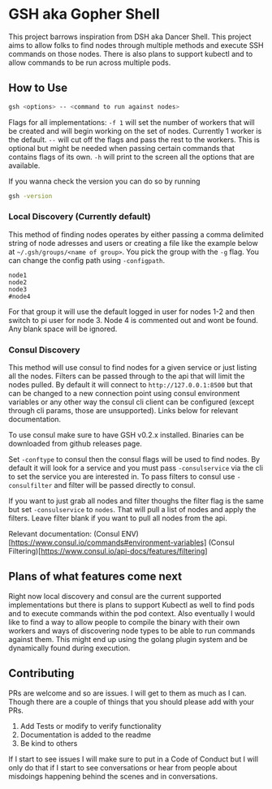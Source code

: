 # GSH aka Gopher Shell

This project barrows inspiration from DSH aka Dancer Shell. This project aims to allow folks to find nodes through multiple methods and execute SSH commands on those nodes. There is also plans to support kubectl and to allow commands to be run across multiple pods.

## How to Use

```bash
gsh <options> -- <command to run against nodes>
```

Flags for all implementations:
`-f 1` will set the number of workers that will be created and will begin working on the set of nodes. Currently 1 worker is the default.
`--` will cut off the flags and pass the rest to the workers. This is optional but might be needed when passing certain commands that contains flags of its own.
`-h` will print to the screen all the options that are available.

If you wanna check the version you can do so by running

```bash
gsh -version
```

### Local Discovery (Currently default)

This method of finding nodes operates by either passing a comma delimited string of node adresses and users or creating a file like the example below at `~/.gsh/groups/<name of group>`. You pick the group with the `-g` flag. You can change the config path using `-configpath`. 

```text
node1
node2
node3
#node4
```

For that group it will use the default logged in user for nodes 1-2 and then switch to pi user for node 3. Node 4 is commented out and wont be found. Any blank space will be ignored. 

### Consul Discovery

This method will use consul to find nodes for a given service or just listing all the nodes. Filters can be passed through to the api that will limit the nodes pulled. By default it will connect to `http://127.0.0.1:8500` but that can be changed to a new connection point using consul environment variables or any other way the consul cli client can be configured (except through cli params, those are unsupported). Links below for relevant documentation.

To use consul make sure to have GSH v0.2.x installed. Binaries can be downloaded from github releases page.

Set `-conftype` to consul then the consul flags will be used to find nodes. By default it will look for a service and you must pass `-consulservice` via the cli to set the service you are interested in. To pass filters to consul use `-consulfilter` and filter will be passed directly to consul.

If you want to just grab all nodes and filter thoughs the filter flag is the same but set `-consulservice` to `nodes`. That will pull a list of nodes and apply the filters. Leave filter blank if you want to pull all nodes from the api.

Relevant documentation:
(Consul ENV)[https://www.consul.io/commands#environment-variables]
(Consul Filtering)[https://www.consul.io/api-docs/features/filtering]

## Plans of what features come next

Right now local discovery and consul are the current supported implementations but there is plans to support Kubectl as well to find pods and to execute commands within the pod context. Also eventually I would like to find a way to allow people to compile the binary with their own workers and ways of discovering node types to be able to run commands against them. This might end up using the golang plugin system and be dynamically found during execution.

## Contributing

PRs are welcome and so are issues. I will get to them as much as I can. Though there are a couple of things that you should please add with your PRs.

1. Add Tests or modify to verify functionality
2. Documentation is added to the readme
3. Be kind to others

If I start to see issues I will make sure to put in a Code of Conduct but I will only do that if I start to see conversations or hear from people about misdoings happening behind the scenes and in conversations.

